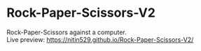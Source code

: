 # Rock-Paper-Scissors-V2
Rock-Paper-Scissors against a computer.
<br>
Live preview: https://nitin529.github.io/Rock-Paper-Scissors-V2/
